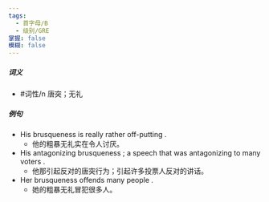 ```yaml
---
tags:
  - 首字母/B
  - 级别/GRE
掌握: false
模糊: false
---
```

##### 词义
- #词性/n  唐突；无礼
##### 例句
- His brusqueness is really rather off-putting .
	- 他的粗暴无礼实在令人讨厌。
- His antagonizing brusqueness ; a speech that was antagonizing to many voters .
	- 他那引起反对的唐突行为；引起许多投票人反对的讲话。
- Her brusqueness offends many people .
	- 她的粗暴无礼冒犯很多人。
